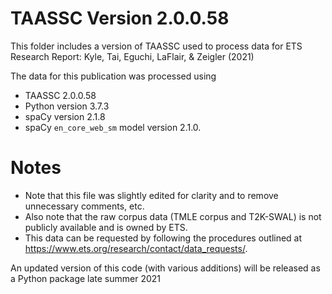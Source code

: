 # TAASSC Version 2.0.0.58
This folder includes a version of TAASSC used to process data for ETS Research Report: 
Kyle, Tai, Eguchi, LaFlair, & Zeigler (2021)

The data for this publication was processed using 
- TAASSC 2.0.0.58
- Python version 3.7.3
- spaCy version 2.1.8
- spaCy `en_core_web_sm` model version 2.1.0.

# Notes
- Note that this file was slightly edited for clarity and to remove unnecessary comments, etc.
- Also note that the raw corpus data (TMLE corpus and T2K-SWAL) is not publicly available and is owned by ETS.
- This data can be requested by following the procedures outlined at https://www.ets.org/research/contact/data_requests/.

An updated version of this code (with various additions) will be released as a Python package late summer 2021